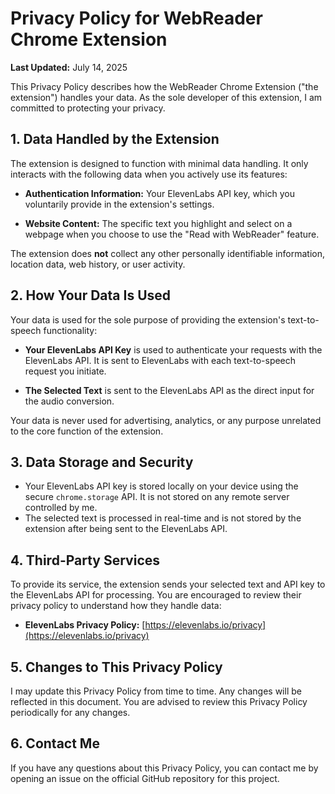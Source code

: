 # Privacy Policy for WebReader Chrome Extension

**Last Updated:** July 14, 2025

This Privacy Policy describes how the WebReader Chrome Extension ("the extension") handles your data. As the sole developer of this extension, I am committed to protecting your privacy.

## 1. Data Handled by the Extension

The extension is designed to function with minimal data handling. It only interacts with the following data when you actively use its features:

- **Authentication Information:** Your ElevenLabs API key, which you voluntarily provide in the extension's settings.

- **Website Content:** The specific text you highlight and select on a webpage when you choose to use the "Read with WebReader" feature.

The extension does **not** collect any other personally identifiable information, location data, web history, or user activity.

## 2. How Your Data Is Used

Your data is used for the sole purpose of providing the extension's text-to-speech functionality:

- **Your ElevenLabs API Key** is used to authenticate your requests with the ElevenLabs API. It is sent to ElevenLabs with each text-to-speech request you initiate.

- **The Selected Text** is sent to the ElevenLabs API as the direct input for the audio conversion.

Your data is never used for advertising, analytics, or any purpose unrelated to the core function of the extension.

## 3. Data Storage and Security

- Your ElevenLabs API key is stored locally on your device using the secure `chrome.storage` API. It is not stored on any remote server controlled by me.
- The selected text is processed in real-time and is not stored by the extension after being sent to the ElevenLabs API.

## 4. Third-Party Services

To provide its service, the extension sends your selected text and API key to the ElevenLabs API for processing. You are encouraged to review their privacy policy to understand how they handle data:

- **ElevenLabs Privacy Policy:** [https://elevenlabs.io/privacy](https://elevenlabs.io/privacy)

## 5. Changes to This Privacy Policy

I may update this Privacy Policy from time to time. Any changes will be reflected in this document. You are advised to review this Privacy Policy periodically for any changes.

## 6. Contact Me

If you have any questions about this Privacy Policy, you can contact me by opening an issue on the official GitHub repository for this project.
